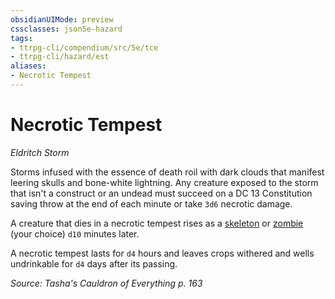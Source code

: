 ```yaml
---
obsidianUIMode: preview
cssclasses: json5e-hazard
tags:
- ttrpg-cli/compendium/src/5e/tce
- ttrpg-cli/hazard/est
aliases:
- Necrotic Tempest
---
```

# Necrotic Tempest
*Eldritch Storm*  

Storms infused with the essence of death roil with dark clouds that manifest leering skulls and bone-white lightning. Any creature exposed to the storm that isn't a construct or an undead must succeed on a DC 13 Constitution saving throw at the end of each minute or take `3d6` necrotic damage.

A creature that dies in a necrotic tempest rises as a [skeleton](Інструменти%20ДМ/CLI/bestiary/undead/skeleton-xmm.md) or [zombie](Інструменти%20ДМ/CLI/bestiary/undead/zombie-xmm.md) (your choice) `d10` minutes later.

 A necrotic tempest lasts for `d4` hours and leaves crops withered and wells undrinkable for `d4` days after its passing.

*Source: Tasha's Cauldron of Everything p. 163*
